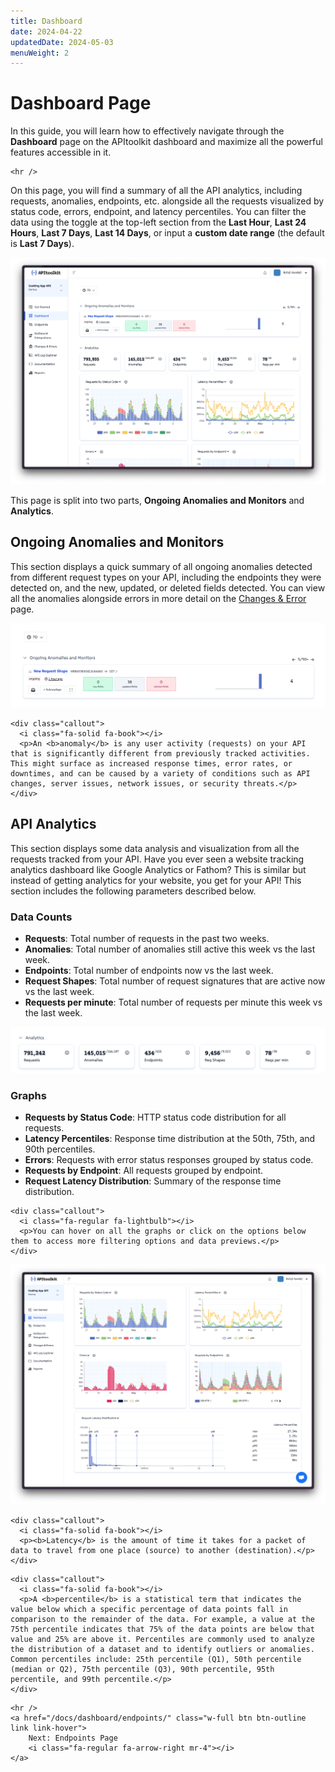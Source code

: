 ```yaml
---
title: Dashboard
date: 2024-04-22
updatedDate: 2024-05-03
menuWeight: 2
---
```


# Dashboard Page

In this guide, you will learn how to effectively navigate through the **Dashboard** page on the APItoolkit dashboard and maximize all the powerful features accessible in it.

```=html
<hr />
```

On this page, you will find a summary of all the API analytics, including requests, anomalies, endpoints, etc. alongside all the requests visualized by status code, errors, endpoint, and latency percentiles. You can filter the data using the toggle at the top-left section from the **Last Hour**, **Last 24 Hours**, **Last 7 Days**, **Last 14 Days**, or input a **custom date range** (the default is **Last 7 Days**).

![Screenshot of APItoolkit's dashboard page](/docs/dashboard/dashboard/dashboard-page.png)

This page is split into two parts, **Ongoing Anomalies and Monitors** and **Analytics**.

## Ongoing Anomalies and Monitors

This section displays a quick summary of all ongoing anomalies detected from different request types on your API, including the endpoints they were detected on, and the new, updated, or deleted fields detected. You can view all the anomalies alongside errors in more detail on the [Changes & Error](/docs/dashboard/changes-errors/) page.

![Screenshot of APItoolkit's dashboard page](/docs/dashboard/dashboard/section-1.png)

```=html
<div class="callout">
  <i class="fa-solid fa-book"></i>
  <p>An <b>anomaly</b> is any user activity (requests) on your API that is significantly different from previously tracked activities. This might surface as increased response times, error rates, or downtimes, and can be caused by a variety of conditions such as API changes, server issues, network issues, or security threats.</p>
</div>
```

## API Analytics

This section displays some data analysis and visualization from all the requests tracked from your API. Have you ever seen a website tracking analytics dashboard like Google Analytics or Fathom? This is similar but instead of getting analytics for your website, you get for your API! This section includes the following parameters described below.

### Data Counts

- **Requests**: Total number of requests in the past two weeks.
- **Anomalies**: Total number of anomalies still active this week vs the last week.
- **Endpoints**: Total number of endpoints now vs the last week.
- **Request Shapes**: Total number of request signatures that are active now vs the last week.
- **Requests per minute**: Total number of requests per minute this week vs the last week.

![Screenshot of APItoolkit's dashboard page](/docs/dashboard/dashboard/section-2.png)

### Graphs

- **Requests by Status Code**: HTTP status code distribution for all requests.
- **Latency Percentiles**: Response time distribution at the 50th, 75th, and 90th percentiles.
- **Errors**: Requests with error status responses grouped by status code.
- **Requests by Endpoint**: All requests grouped by endpoint.
- **Request Latency Distribution**: Summary of the response time distribution.

```=html
<div class="callout">
  <i class="fa-regular fa-lightbulb"></i>
  <p>You can hover on all the graphs or click on the options below them to access more filtering options and data previews.</p>
</div>
```

![Screenshot of APItoolkit's dashboard page](/docs/dashboard/dashboard/section-3.png)

```=html
<div class="callout">
  <i class="fa-solid fa-book"></i>
  <p><b>Latency</b> is the amount of time it takes for a packet of data to travel from one place (source) to another (destination).</p>
</div>
```

```=html
<div class="callout">
  <i class="fa-solid fa-book"></i>
  <p>A <b>percentile</b> is a statistical term that indicates the value below which a specific percentage of data points fall in comparison to the remainder of the data. For example, a value at the 75th percentile indicates that 75% of the data points are below that value and 25% are above it. Percentiles are commonly used to analyze the distribution of a dataset and to identify outliers or anomalies. Common percentiles include: 25th percentile (Q1), 50th percentile (median or Q2), 75th percentile (Q3), 90th percentile, 95th percentile, and 99th percentile.</p>
</div>
```

```=html
<hr />
<a href="/docs/dashboard/endpoints/" class="w-full btn btn-outline link link-hover">
    Next: Endpoints Page
    <i class="fa-regular fa-arrow-right mr-4"></i>
</a>
```
